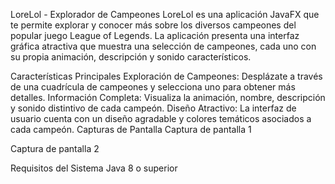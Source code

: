 LoreLol - Explorador de Campeones
LoreLol es una aplicación JavaFX que te permite explorar y conocer más sobre los diversos campeones del popular juego League of Legends. La aplicación presenta una interfaz gráfica atractiva que muestra una selección de campeones, cada uno con su propia animación, descripción y sonido característicos.

Características Principales
Exploración de Campeones: Desplázate a través de una cuadrícula de campeones y selecciona uno para obtener más detalles.
Información Completa: Visualiza la animación, nombre, descripción y sonido distintivo de cada campeón.
Diseño Atractivo: La interfaz de usuario cuenta con un diseño agradable y colores temáticos asociados a cada campeón.
Capturas de Pantalla
Captura de pantalla 1

Captura de pantalla 2

Requisitos del Sistema
Java 8 o superior
